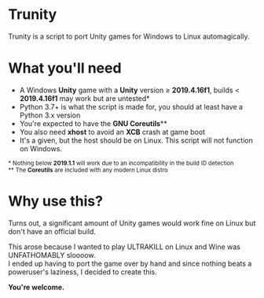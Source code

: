 # Trunity
Trunity is a script to port Unity games for Windows to Linux automagically.
# What you'll need
- A Windows **Unity** game with a **Unity** version ≥ **2019.4.16f1**, builds < **2019.4.16f1** may work but are untested*
- Python 3.7+ is what the script is made for, you should at least have a Python 3.x version
- You're expected to have the **GNU Coreutils****
- You also need **xhost** to avoid an **XCB** crash at game boot
- It's a given, but the host should be on Linux. This script will not function on Windows.

<sup>* Nothing below **2019.1.1** will work due to an incompatibility in the build ID detection</sup>  
<sup>** The **Coreutils** are included with any modern Linux distro</sup>
# Why use this?
Turns out, a significant amount of Unity games would work fine on Linux but don't have an official build.

This arose because I wanted to play ULTRAKILL on Linux and Wine was UNFATHOMABLY sloooow.  
I ended up having to port the game over by hand and since nothing beats a poweruser's laziness, I decided to create this.

**You're welcome.**
